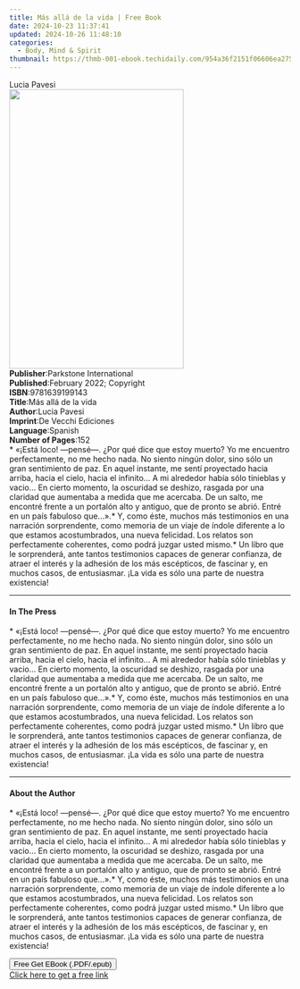 ```yaml
---
title: Más allá de la vida | Free Book
date: 2024-10-23 11:37:41
updated: 2024-10-26 11:48:10
categories:
  - Body, Mind & Spirit
thumbnail: https://thmb-001-ebook.techidaily.com/954a36f2151f06606ea275e88f19ca4946fa4cadc2ce794a24c923103c99e959.jpg
---
```

<main id="book-container">
  <div class="flex flex-col">
    <div class="book-brief flex-1 py-6 px-4 sm:p-6 md:py-10 md:px-8">
      <!-- brief-->
      <div class="book-brief-main">Lucia Pavesi</div>
    </div>
    <div
      class="book-meta-info flex-1 grid gap-4 col-start-1 col-end-3 row-start-1 sm:mb-6 sm:grid-cols-4 lg:gap-6 lg:col-start-2 lg:row-end-6 lg:row-span-6 lg:mb-0"
    >
      <div
        class="book-meta-info-left place-content-center mt-4 p-4 text-sm leading-6 col-start-2 col-span-2 dark:text-slate-400"
      >
        <img
          class="w-full h-500 object-cover rounded-lg sm:h-255 sm:col-span-2 lg:col-span-full"
          src="https://img-001-ebook.techidaily.com/d7f43622c66c26ea8ba62d930f63c4593851423f271709d6608c9013c377b57d.jpg"
          alt=""
          width="312"
          height="500"
        />
      </div>
      <div
        class="book-meta-info-right mt-2 col-start-1 row-start-2 col-span-3 self-center"
      >
        <!-- meta data  -->
        <div class="flex flex-col px-4 md:px-8">
          <div class="flex-1">
            <strong>Publisher</strong>:<span class="px-2"
              >Parkstone International</span
            >
          </div>
          <div class="flex-1">
            <strong>Published</strong>:<span class="px-2"
              >February 2022; Copyright</span
            >
          </div>
          <div class="flex-1">
            <strong>ISBN</strong>:<span class="px-2">9781639199143</span>
          </div>
          <div class="flex-1">
            <strong>Title</strong>:<span class="px-2">Más allá de la vida</span>
          </div>
          <div class="flex-1">
            <strong>Author</strong>:<span class="px-2">Lucia Pavesi</span>
          </div>
          <div class="flex-1">
            <strong>Imprint</strong>:<span class="px-2"
              >De Vecchi Ediciones</span
            >
          </div>
          <div class="flex-1">
            <strong>Language</strong>:<span class="px-2">Spanish</span>
          </div>
          <div class="flex-1">
            <strong>Number of Pages</strong>:<span class="px-2">152</span>
          </div>
        </div>
      </div>
    </div>
    <div class="book-description flex-1 py-6 px-4 sm:p-6 md:py-10 md:px-8">
      <div class="book-description-main">
        <div accordion-content="" id="description">
          * «¡Está loco! —pensé—. ¿Por qué dice que estoy muerto? Yo me
          encuentro perfectamente, no me hecho nada. No siento ningún dolor,
          sino sólo un gran sentimiento de paz. En aquel instante, me sentí
          proyectado hacia arriba, hacia el cielo, hacia el infinito... A mi
          alrededor había sólo tinieblas y vacio... En cierto momento, la
          oscuridad se deshizo, rasgada por una claridad que aumentaba a medida
          que me acercaba. De un salto, me encontré frente a un portalón alto y
          antiguo, que de pronto se abrió. Entré en un país fabuloso que...».*
          Y, como éste, muchos más testimonios en una narración sorprendente,
          como memoria de un viaje de índole diferente a lo que estamos
          acostumbrados, una nueva felicidad. Los relatos son perfectamente
          coherentes, como podrá juzgar usted mismo.* Un libro que le
          sorprenderá, ante tantos testimonios capaces de generar confianza, de
          atraer el interés y la adhesión de los más escépticos, de fascinar y,
          en muchos casos, de entusiasmar. ¡La vida es sólo una parte de nuestra
          existencia!
        </div>
      </div>
    </div>
    <div class="book-excerpts flex-1 py-6 px-4 sm:p-6 md:py-10 md:px-8">
      <!-- excerpts-->
      <div class="book-excerpts-main">
        <hr />
        <h4 class="placeholder placeholder-heading">
          <span>In The Press</span>
        </h4>
        <p>
          * «¡Está loco! —pensé—. ¿Por qué dice que estoy muerto? Yo me
          encuentro perfectamente, no me hecho nada. No siento ningún dolor,
          sino sólo un gran sentimiento de paz. En aquel instante, me sentí
          proyectado hacia arriba, hacia el cielo, hacia el infinito... A mi
          alrededor había sólo tinieblas y vacio... En cierto momento, la
          oscuridad se deshizo, rasgada por una claridad que aumentaba a medida
          que me acercaba. De un salto, me encontré frente a un portalón alto y
          antiguo, que de pronto se abrió. Entré en un país fabuloso que...».*
          Y, como éste, muchos más testimonios en una narración sorprendente,
          como memoria de un viaje de índole diferente a lo que estamos
          acostumbrados, una nueva felicidad. Los relatos son perfectamente
          coherentes, como podrá juzgar usted mismo.* Un libro que le
          sorprenderá, ante tantos testimonios capaces de generar confianza, de
          atraer el interés y la adhesión de los más escépticos, de fascinar y,
          en muchos casos, de entusiasmar. ¡La vida es sólo una parte de nuestra
          existencia!
        </p>
      </div>
    </div>
    <div class="book-about-author flex-1 py-6 px-4 sm:p-6 md:py-10 md:px-8">
      <!-- about author-->
      <div class="book-main-author-main">
        <hr />
        <h4 class="placeholder placeholder-heading">
          <span>About the Author</span>
        </h4>
        <p>
          * «¡Está loco! —pensé—. ¿Por qué dice que estoy muerto? Yo me
          encuentro perfectamente, no me hecho nada. No siento ningún dolor,
          sino sólo un gran sentimiento de paz. En aquel instante, me sentí
          proyectado hacia arriba, hacia el cielo, hacia el infinito... A mi
          alrededor había sólo tinieblas y vacio... En cierto momento, la
          oscuridad se deshizo, rasgada por una claridad que aumentaba a medida
          que me acercaba. De un salto, me encontré frente a un portalón alto y
          antiguo, que de pronto se abrió. Entré en un país fabuloso que...».*
          Y, como éste, muchos más testimonios en una narración sorprendente,
          como memoria de un viaje de índole diferente a lo que estamos
          acostumbrados, una nueva felicidad. Los relatos son perfectamente
          coherentes, como podrá juzgar usted mismo.* Un libro que le
          sorprenderá, ante tantos testimonios capaces de generar confianza, de
          atraer el interés y la adhesión de los más escépticos, de fascinar y,
          en muchos casos, de entusiasmar. ¡La vida es sólo una parte de nuestra
          existencia!
        </p>
      </div>
    </div>
    <div class="book-free-get flex-1 py-6 px-4 sm:p-6 md:py-10 md:px-8">
      <button
        id="btn-free-get"
        class="bg-blue-500 hover:bg-blue-700 text-white font-bold py-2 px-4 rounded"
      >
        Free Get EBook (.PDF/.epub)
      </button>
      <div id="countdown-display" class="px-2 text-lg mt-2"></div>
      <a
        id="free-link"
        class="hidden bg-blue-500 hover:bg-blue-700 text-white font-bold py-2 px-4 rounded"
        href="https://www.ebooks.com/en-us/book/210768306/m-s-all-de-la-vida/lucia-pavesi/"
        target="_blank"
        >Click here to get a free link</a
      >
    </div>
    <script>
      let countdownTime = 0;
      let countdownInterval = null;
      document
        .getElementById('btn-free-get')
        .addEventListener('click', startCountdown);
      function startCountdown() {
        countdownTime = new Date().getTime() + 60000 * 3;
        countdownInterval = setInterval(updateCountdown, 1000);
        document.getElementById('btn-free-get').disabled = true;
        document
          .getElementById('btn-free-get')
          .classList.add('bg-gray-500', 'cursor-not-allowed');
      }
      function updateCountdown() {
        let currentTime = new Date().getTime();
        let timeLeft = countdownTime - currentTime;
        let secondsLeft = Math.floor(timeLeft / 1000);
        document.getElementById('countdown-display').innerHTML =
          `Remaining time: ${secondsLeft} seconds.`;
        if (secondsLeft <= 0) {
          clearInterval(countdownInterval);
          document.getElementById('btn-free-get').classList.add('hidden');
          document.getElementById('free-link').classList.remove('hidden');
          document.getElementById('countdown-display').innerHTML = '';
        }
      }
    </script>
  </div>
</main>
